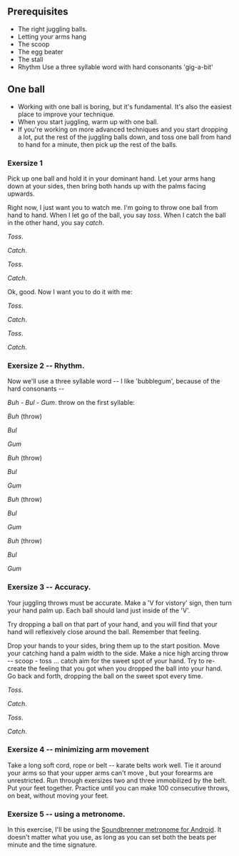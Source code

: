 ## Prerequisites

* The right juggling balls.
* Letting your arms hang
* The scoop
* The egg beater
* The stall
* Rhythm
    Use a three syllable word with hard consonants 'gig-a-bit'

## One ball

* Working with one ball is boring, but it's fundamental. It's also the easiest place to improve your technique.
* When you start juggling, warm up with one ball.
* If you're working on more advanced techniques and you start dropping a lot, put the rest of the juggling balls down, and toss one ball from hand to hand for a minute, then pick up the rest of the balls.

### Exersize 1

Pick up one ball and hold it in your dominant hand. Let your arms hang down at your sides, then bring both hands up with the palms facing upwards.

Right now, I just want you to watch me. I'm going to throw one ball from hand to hand. When I let go of the ball, you say *toss*. When I catch the ball in the other hand, you say *catch*.

*Toss*.

*Catch*.

*Toss*.

*Catch*.

Ok, good. Now I want you to do it with me:

*Toss*.

*Catch*.

*Toss*.

*Catch*.

### Exersize 2 -- Rhythm.

Now we'll use a three syllable word -- I like 'bubblegum', because of the hard consonants --

*Buh* - *Bul* - *Gum*. throw on the first syllable:

*Buh* (throw)

*Bul*

*Gum*

*Buh* (throw)

*Bul*

*Gum*

*Buh* (throw)

*Bul*

*Gum*

*Buh* (throw)

*Bul*

*Gum*

### Exersize 3 -- Accuracy.

Your juggling throws must be accurate. Make a 'V for vistory' sign, then turn your hand palm up. Each ball should land just inside of the 'V'.

Try dropping a ball on that part of your hand, and you will find that your hand will reflexively close around the ball. Remember that feeling.

Drop your hands to your sides, bring them up to the start position. Move your catching hand a palm width to the side. Make a nice high arcing throw -- scoop - toss ... catch aim for the sweet spot of your hand. Try to re-create the feeling that you got when you dropped the ball into your hand. Go back and forth, dropping the ball on the sweet spot every time.

*Toss*.

*Catch*.

*Toss*.

*Catch*.

### Exersize 4 -- minimizing arm movement

Take a long soft cord, rope or belt -- karate belts work well. Tie it around your arms so that your upper arms can't move , but your forearms are unrestricted. Run through exersizes two and three immobilized by the belt. Put your feet together. Practice until you can make 100 consecutive throws, on beat, without moving your feet.

### Exersize 5 -- using a metronome.

In this exercise, I'll be using the [Soundbrenner metronome for Android](https://play.google.com/store/apps/details?id=com.soundbrenner.pulse&hl=en). It doesn't matter what you use, as long as you can set both the beats per minute and the time signature.



